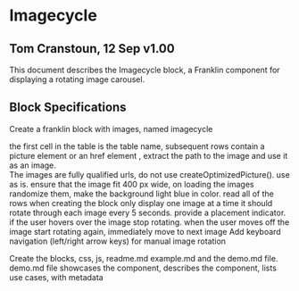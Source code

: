 # Imagecycle

## Tom Cranstoun, 12 Sep v1.00

This document describes the Imagecycle block, a Franklin component for displaying a rotating image carousel.

## Block Specifications

Create a franklin block with images, named imagecycle

the first cell in the table is the table name, subsequent rows contain a picture element or an href element , extract the path to the image and use it as an image.  
The images are fully qualified urls, do not use  createOptimizedPicture(). use as is.
ensure that the image fit 400 px wide, on loading the images randomize them, make the background light blue in color.
read all of the rows when creating the block
only display one image at a time
it should rotate through each image every 5 seconds. provide a placement indicator. if the user hovers over the image stop rotating.
when the user moves off the image start rotating again, immediately move to next image
Add keyboard navigation (left/right arrow keys) for manual image rotation

Create the blocks, css, js, readme.md example.md and the demo.md file.  demo.md file showcases the component, describes the component, lists use cases,  with metadata 

